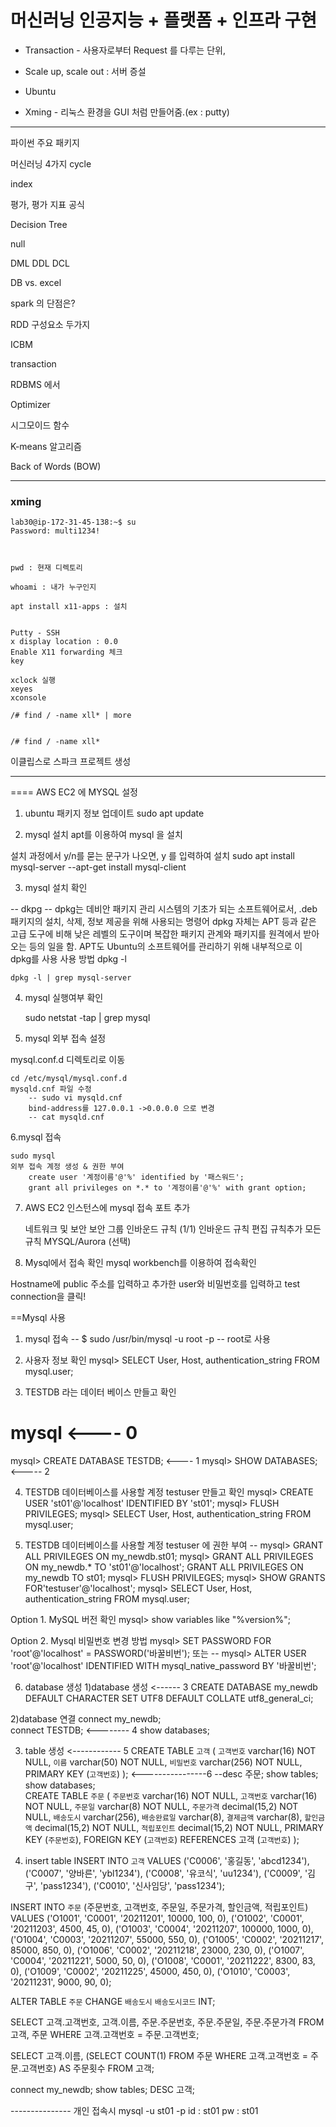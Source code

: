 # 머신러닝 인공지능 + 플랫폼 + 인프라 구현



- Transaction - 사용자로부터 Request 를 다루는 단위, 
- Scale up, scale out : 서버 증설

- Ubuntu
- Xming - 리눅스 환경을 GUI 처럼 만들어줌.(ex : putty)



------------------------------------------

파이썬 주요 패키지

머신러닝 4가지 cycle

index

평가, 평가 지표 공식

Decision Tree

null

DML DDL DCL

DB vs. excel

spark 의 단점은?

RDD 구성요소 두가지

ICBM

transaction

RDBMS 에서  

Optimizer

시그모이드 함수

K-means 알고리즘

Back of Words (BOW) 



------------------------------------



### xming

```
lab30@ip-172-31-45-138:~$ su
Password: multi1234!



pwd : 현재 디렉토리

whoami : 내가 누구인지

apt install x11-apps : 설치


Putty - SSH
x display location : 0.0
Enable X11 forwarding 체크
key

xclock 실행
xeyes
xconsole

/# find / -name xll* | more


/# find / -name xll*
```



이클립스로 스파크 프로젝트 생성





---------------------------

==== AWS EC2 에 MYSQL 설정

1. ubuntu 패키지 정보 업데이트
	sudo apt update


2. mysql 설치
apt를 이용하여 mysql 을 설치 

설치 과정에서 y/n를 묻는 문구가 나오면, y 를 입력하여 설치
	sudo apt install mysql-server
--apt-get install mysql-client

3. mysql 설치 확인

--  dkpg --
dpkg는 데비안 패키지 관리 시스템의 기초가 되는 소프트웨어로서, .deb 패키지의 설치, 삭제, 정보 제공을 위해 
사용되는 명령어
dpkg 자체는 APT 등과 같은 고급 도구에 비해 낮은 레벨의 도구이며 복잡한 패키지 관계와 패키지를 원격에서
 받아오는 등의 일을 함. APT도 Ubuntu의 소프트웨어를 관리하기 위해 내부적으로 이 dpkg를 사용
사용 방법
dpkg -l

	dpkg -l | grep mysql-server


4. mysql 실행여부 확인

	sudo netstat -tap | grep mysql


5. mysql 외부 접속 설정

mysql.conf.d 디렉토리로 이동

	cd /etc/mysql/mysql.conf.d
	mysqld.cnf 파일 수정
		-- sudo vi mysqld.cnf
		bind-address를 127.0.0.1 ->0.0.0.0 으로 변경
		-- cat mysqld.cnf
6.mysql 접속


	sudo mysql
	외부 접속 계정 생성 & 권한 부여
		create user '계정이름'@'%' identified by '패스워드';
		grant all privileges on *.* to '계정이름'@'%' with grant option;

7. AWS EC2 인스턴스에 mysql 접속 포트 추가

	네트워크 및 보안
		보안 그룹
			인바운드 규칙 (1/1)
				인바운드 규칙 편집
					규칙추가
						모든규칙
						    MYSQL/Aurora (선택)

8. Mysql에서 접속 확인
mysql workbench를 이용하여 접속확인

Hostname에 public 주소를 입력하고 추가한 user와 비밀번호를 입력하고 test connection을 클릭!



==Mysql 사용
1. mysql 접속
-- $ sudo /usr/bin/mysql -u root -p
--  root로 사용

2. 사용자 정보 확인
mysql> SELECT User, Host, authentication_string FROM mysql.user;

3. TESTDB 라는 데이터 베이스 만들고 확인
# mysql 			            <----  0
mysql> CREATE DATABASE TESTDB;   <----   1
mysql> SHOW DATABASES;              <-----  2

4. TESTDB 데이터베이스를 사용할 계정 testuser 만들고 확인
mysql> CREATE USER 'st01'@'localhost' IDENTIFIED BY 'st01';
mysql> FLUSH PRIVILEGES;
mysql> SELECT User, Host, authentication_string FROM mysql.user;

5. TESTDB 데이터베이스를 사용할 계정 testuser 에 권한 부여
-- mysql> GRANT ALL PRIVILEGES ON my_newdb.st01;
mysql> GRANT ALL PRIVILEGES ON my_newdb.* TO 'st01'@'localhost';
         GRANT ALL PRIVILEGES ON my_newdb TO st01;
mysql> FLUSH PRIVILEGES;
mysql> SHOW GRANTS FOR'testuser'@'localhost';
mysql> SELECT User, Host, authentication_string FROM mysql.user;

Option 1. MySQL 버전 확인
mysql> show variables like "%version%";

Option 2. Mysql 비밀번호 변경 방법
mysql> SET PASSWORD FOR 'root'@'localhost' = PASSWORD('바꿀비번');
또는
-- mysql> ALTER USER 'root'@'localhost' IDENTIFIED WITH mysql_native_password BY '바꿀비번';

6. database 생성
	1)database 생성                                    <------  3
	CREATE DATABASE my_newdb
	DEFAULT CHARACTER SET UTF8
	DEFAULT COLLATE utf8_general_ci;

2)database 연결
connect my_newdb;  
connect TESTDB;                                 <--------   4
show databases;

3) table 생성
                                                      <------------  5
                                                  CREATE TABLE `고객` (
                                                  `고객번호` varchar(16) NOT NULL,
                                                  `이름` varchar(50) NOT NULL,
                                                  `비밀번호` varchar(256) NOT NULL,
                                                  PRIMARY KEY (`고객번호`)
                                                  );
                                                     <----------------6        --desc 주문;      show tables;    show databases;  
                                                  CREATE TABLE `주문` (
                                                  `주문번호` varchar(16) NOT NULL,
                                                  `고객번호` varchar(16) NOT NULL,
                                                  `주문일` varchar(8) NOT NULL,
                                                  `주문가격` decimal(15,2) NOT NULL,
                                                  `배송도시` varchar(256),
                                                  `배송완료일` varchar(8),
                                                  `결제금액` varchar(8),
                                                  `할인금액` decimal(15,2) NOT NULL,
                                                  `적립포인트` decimal(15,2) NOT NULL,
                                                  PRIMARY KEY (`주문번호`),
                                                  FOREIGN KEY (`고객번호`) REFERENCES 고객 (`고객번호`)
                                                  );

4) insert table
INSERT INTO `고객` VALUES
('C0006', '홍길동', 'abcd1234'),
('C0007', '양바른', 'ybl1234'),
('C0008', '유코식', 'uu1234'),
('C0009', '김구', 'pass1234'),
('C0010', '신사임당', 'pass1234');


INSERT INTO `주문` (주문번호, 고객번호, 주문일, 주문가격, 할인금액, 적립포인트) VALUES
 ('O1001', 'C0001', '20211201', 10000, 100, 0),
 ('O1002', 'C0001', '20211203', 4500, 45, 0),
 ('O1003', 'C0004', '20211207', 100000, 1000, 0),
 ('O1004', 'C0003', '20211207', 55000, 550, 0),
 ('O1005', 'C0002', '20211217', 85000, 850, 0),
 ('O1006', 'C0002', '20211218', 23000, 230, 0),
 ('O1007', 'C0004', '20211221', 5000, 50, 0),
 ('O1008', 'C0001', '20211222', 8300, 83, 0),
 ('O1009', 'C0002', '20211225', 45000, 450, 0),
 ('O1010', 'C0003', '20211231', 9000, 90, 0);

ALTER TABLE `주문` CHANGE `배송도시` `배송도시코드` INT;

SELECT 고객.고객번호, 고객.이름, 주문.주문번호, 주문.주문일, 주문.주문가격
     FROM 고객, 주문
     WHERE 고객.고객번호 = 주문.고객번호;

SELECT 고객.이름,
(SELECT COUNT(1)
FROM 주문
WHERE 고객.고객번호 = 주문.고객번호) AS 주문횟수
FROM 고객;


connect my_newdb;
show tables;
DESC 고객;

--------------- 개인 접속시
mysql -u st01 -p
id : st01
pw : st01

